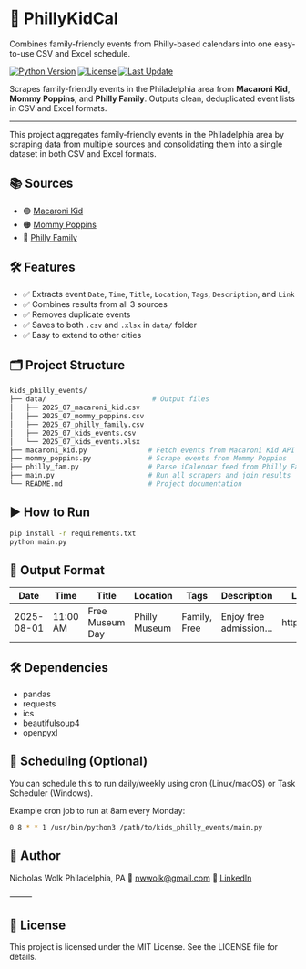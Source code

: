 # 🎡 PhillyKidCal

Combines family-friendly events from Philly-based calendars into one easy-to-use CSV and Excel schedule.

[![Python Version](https://img.shields.io/badge/python-3.13.1%2B-blue.svg)](https://www.python.org/)
[![License](https://img.shields.io/badge/license-MIT-green.svg)](LICENSE)
[![Last Update](https://img.shields.io/badge/last%20update-July%202025-orange)](#)

Scrapes family-friendly events in the Philadelphia area from **Macaroni Kid**, **Mommy Poppins**, and **Philly Family**. Outputs clean, deduplicated event lists in CSV and Excel formats.

---
This project aggregates family-friendly events in the Philadelphia area by scraping data from multiple sources and consolidating them into a single dataset in both CSV and Excel formats.

## 📚 Sources

- 🟣 [Macaroni Kid](https://macaronikid.com)
- 🟠 [Mommy Poppins](https://mommypoppins.com)
- 🔵 [Philly Family](https://phillyfamily.com)

## 🛠 Features

- ✅ Extracts event `Date`, `Time`, `Title`, `Location`, `Tags`, `Description`, and `Link`
- ✅ Combines results from all 3 sources
- ✅ Removes duplicate events
- ✅ Saves to both `.csv` and `.xlsx` in `data/` folder
- ✅ Easy to extend to other cities

## 🗂 Project Structure

```bash
kids_philly_events/
├── data/                          # Output files
│   ├── 2025_07_macaroni_kid.csv
│   ├── 2025_07_mommy_poppins.csv
│   ├── 2025_07_philly_family.csv
│   ├── 2025_07_kids_events.csv
│   └── 2025_07_kids_events.xlsx
├── macaroni_kid.py               # Fetch events from Macaroni Kid API
├── mommy_poppins.py              # Scrape events from Mommy Poppins
├── philly_fam.py                 # Parse iCalendar feed from Philly Family
├── main.py                       # Run all scrapers and join results
└── README.md                     # Project documentation
```

## ▶️ How to Run

```bash
pip install -r requirements.txt
python main.py
```

## 📝 Output Format

|Date|Time|Title|Location|Tags|Description|Link|
|-|-|-|-|-|-|-|
|2025-08-01|11:00 AM|Free Museum Day|Philly Museum|Family, Free|Enjoy free admission…|https://…|

## 🛠 Dependencies

- pandas
- requests
- ics
- beautifulsoup4
- openpyxl

## 📅 Scheduling (Optional)

You can schedule this to run daily/weekly using cron (Linux/macOS) or Task Scheduler (Windows).

Example cron job to run at 8am every Monday:

```bash
0 8 * * 1 /usr/bin/python3 /path/to/kids_philly_events/main.py
```

## 👤 Author

Nicholas Wolk
Philadelphia, PA
📧 [nwwolk@gmail.com](mailto:nwwolk@gmail.com)
📎 [LinkedIn](https://www.linkedin.com/in/nicholaswolk)

⸻

## 📝 License

This project is licensed under the MIT License. See the LICENSE file for details.
